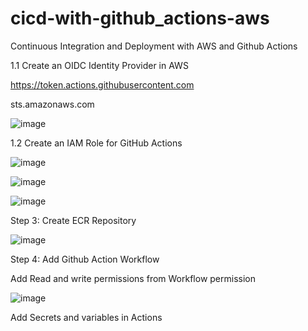# cicd-with-github_actions-aws
Continuous Integration and Deployment with AWS and Github Actions

1.1 Create an OIDC Identity Provider in AWS

https://token.actions.githubusercontent.com

sts.amazonaws.com

![image](https://github.com/user-attachments/assets/e8a06ee4-ff2a-4f3d-b9b1-01cf4b9fd0a3)

1.2 Create an IAM Role for GitHub Actions

![image](https://github.com/user-attachments/assets/74acb70a-fe0c-43d7-9c37-9c0678453ebb)

![image](https://github.com/user-attachments/assets/9e529ce4-3f28-4352-bf63-226280fb71e6)

![image](https://github.com/user-attachments/assets/2badad5e-a424-46ac-b091-c05b6faf6356)

Step 3: Create ECR Repository

![image](https://github.com/user-attachments/assets/9c383c11-f020-4a09-aced-f3fb340969f4)

Step 4: Add Github Action Workflow

Add Read and write permissions from Workflow permission

![image](https://github.com/user-attachments/assets/ab4ea2bd-816f-4ca2-8aaa-a8c2d45205b8)

Add Secrets and variables in Actions







